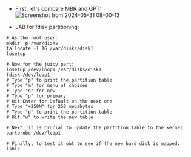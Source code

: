 * First, let's compare MBR and GPT:
![Screenshot from 2024-05-31 08-00-13](https://github.com/RedHatRanger/best_linux_scripts_and_commands/assets/90477448/5141b988-ea52-4dc0-8f3d-1f78e73fb54d)

* LAB for fdisk partitioning:
```
# As the root user:
mkdir -p /var/disks
fallocate -l 1G /var/disks/disk1
losetup

# Now for the juicy part:
losetup /dev/loop1 /var/disks/disk1
fdisk /dev/loop1
# Type "p" to print the partition table
# Type "m" for menu of choices
# Type "n" for new
# Type "p" for primary
# Hit Enter for Default on the next one
# Type "+250M" for 250 megabytes
# Type "p" to print the partition table
# Hit "w" to write the new table

# Next, it is crucial to update the partition table to the kernel:
partprobe /dev/loop1

# Finally, to test it out to see if the new hard disk is mapped:
lsblk
```
